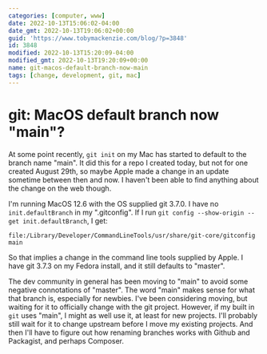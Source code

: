 ```yaml
---
categories: [computer, www]
date: 2022-10-13T15:06:02-04:00
date_gmt: 2022-10-13T19:06:02+00:00
guid: 'https://www.tobymackenzie.com/blog/?p=3848'
id: 3848
modified: 2022-10-13T15:20:09-04:00
modified_gmt: 2022-10-13T19:20:09+00:00
name: git-macos-default-branch-now-main
tags: [change, development, git, mac]
---
```


git: MacOS default branch now "main"?
=====================================

At some point recently, `git init` on my Mac has started to default to the branch name "main".  It did this for a repo I created today, but not for one created August 29th, so maybe Apple made a change in an update sometime between then and now.  I haven't been able to find anything about the change on the web though.

<!--more-->

I'm running MacOS 12.6 with the OS supplied git 3.7.0.  I have no `init.defaultBranch` in my ".gitconfig".  If I run `git config --show-origin --get init.defaultBranch`, I get:

```
file:/Library/Developer/CommandLineTools/usr/share/git-core/gitconfig	main
```

So that implies a change in the command line tools supplied by Apple.  I have git 3.7.3 on my Fedora install, and it still defaults to "master".

The dev community in general has been moving to "main" to avoid some negative connotations of "master".  The word "main" makes sense for what that branch is, especially for newbies.  I've been considering moving, but waiting for it to officially change with the git project.  However, if my built in `git` uses "main", I might as well use it, at least for new projects.  I'll probably still wait for it to change upstream before I move my existing projects.  And then I'll have to figure out how renaming branches works with Github and Packagist, and perhaps Composer.
